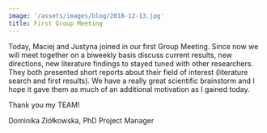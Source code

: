 ```yaml
---
image: '/assets/images/blog/2018-12-13.jpg'
title: First Group Meeting
---
```


Today, Maciej and Justyna joined in our first Group Meeting. Since now
we will meet together on a biweekly basis discuss current results, new
directions, new literature findings to stayed tuned with other
researchers. They both presented short reports about their field of
interest (literature search and first results). We have a really great
scientific brainstorm and I hope it gave them as much of an additional
motivation as I gained today.

Thank you my TEAM!

Dominika Ziółkowska, PhD Project Manager
